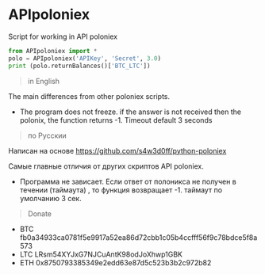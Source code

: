 # APIpoloniex
Script for working in API poloniex
```python
from APIpoloniex import *
polo = APIpoloniex('APIKey', 'Secret', 3.0)
print (polo.returnBalances()['BTC_LTC'])
```

>in English

The main differences from other poloniex scripts.  
  - The program does not freeze. if the answer is not received then the polonix, the function returns -1. Timeout default 3 seconds


>по Русскии 

Написан на основе https://github.com/s4w3d0ff/python-poloniex

Самые главные отличия от других скриптов API poloniex.
  - Программа не зависает. Если ответ от полоникса не получен в течении (таймаута) , то функция возвращает -1. таймаут по умолчанию 3 сек.

>Donate
- BTC fb0a34933ca0781f5e9917a52ea86d72cbb1c05b4ccfff56f9c78bdce5f8a573
- LTC LRsm54XYJxG7NJCuAntK98odJoXhwp1GBK
- ETH 0x8750793385349e2edd63e87d5c523b3b2c972b82
